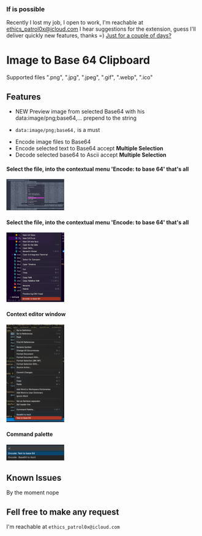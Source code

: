 ### If is possible
Recently I lost my job, I open to work, I'm reachable at ethics_patrol0x@icloud.com
I hear suggestions for the extension, guess I'll deliver quickly new features, thanks =)
[Just for a couple of days?](https://paypal.me/AreuAbellan?country.x=CO&locale.x=en_US)
# Image to Base 64 Clipboard

Supported files  ".png", ".jpg", ".jpeg", ".gif", ".webp", ".ico"

## Features
* NEW Preview image from selected Base64 with his data:image/png;base64,... prepend to the string
 - `data:image/png;base64,` is a must
* Encode image files to Base64
* Encode selected text to Base64  accept __Multiple Selection__
* Decode selected base64 to Ascii accept __Multiple Selection__


#### Select the file, into the contextual menu 'Encode: to base 64' that's all
<img src='images/preview-img.png' width='30%'/>

#### Select the file, into the contextual menu 'Encode: to base 64' that's all
<img src='images/contextual-menu.png' width='30%'/>

#### Context editor window
<img src='images/ContextMenu.png' width='30%' />

#### Command palette
<img src='images/Palette.png' width='30%' />

## Known Issues

By the moment nope

## Fell free to make any request
I'm reachable at `ethics_patrol0x@icloud.com`


